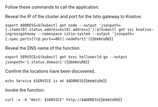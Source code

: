 Follow these commands to call the application.

Reveal the IP of the cluster and port for the Istio gateway to Knative.

`export ADDRESS=$(kubectl get node --output 'jsonpath={.items[0].status.addresses[0].address}'):$(kubectl get svc knative-ingressgateway --namespace istio-system --output 'jsonpath={.spec.ports[?(@.port==80)].nodePort}')`{{execute}}

Reveal the DNS name of the function.

`export SERVICE=$(kubectl get ksvc helloworld-go --output jsonpath='{.status.domain}')`{{execute}}

Confirm the locations have been discovered.

`echo Service $SERVICE is at $ADDRESS`{{execute}}

Invoke the function.

`curl -v -H "Host: $SERVICE" http://$ADDRESS`{{execute}}